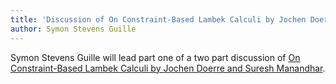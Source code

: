 ```yaml
---
title: 'Discussion of On Constraint-Based Lambek Calculi by Jochen Doerre and Suresh Manandhar Part 1'
author: Symon Stevens Guille
---
```


Symon Stevens Guille will lead part one of a two part discussion of
[On Constraint-Based Lambek Calculi by Jochen Doerre and Suresh
Manandhar][1].

[1]:
https://arxiv.org/abs/cmp-lg/9508008
"On Constraint-Based Lambek Calculi"
